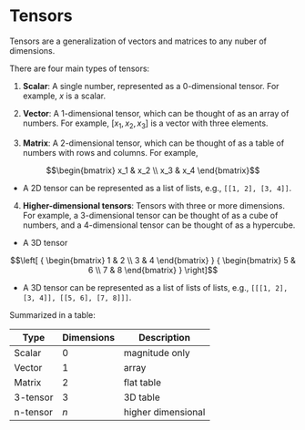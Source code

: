 # Tensors

Tensors are a generalization of vectors and matrices to any nuber of dimensions.

There are four main types of tensors:

1. **Scalar**: A single number, represented as a 0-dimensional tensor. For example, $x$ is a scalar.

2. **Vector**: A 1-dimensional tensor, which can be thought of as an array of numbers. For example, $[x_1, x_2, x_3]$ is a vector with three elements.

3. **Matrix**: A 2-dimensional tensor, which can be thought of as a table of numbers with rows and columns. For example, 

$$\begin{bmatrix} x_1 & x_2 \\ x_3 & x_4 \end{bmatrix}$$

   - A 2D tensor can be represented as a list of lists, e.g., `[[1, 2], [3, 4]]`.

4. **Higher-dimensional tensors**: Tensors with three or more dimensions. For example, a 3-dimensional tensor can be thought of as a cube of numbers, and a 4-dimensional tensor can be thought of as a hypercube.
 - A 3D tensor 

$$\left[
  {
    \begin{bmatrix}
      1 & 2 \\
      3 & 4
    \end{bmatrix}
  }
  {
    \begin{bmatrix}
      5 & 6 \\
      7 & 8
    \end{bmatrix}
  }
\right]$$

 - A 3D tensor can be represented as a list of lists of lists, e.g., `[[[1, 2], [3, 4]], [[5, 6], [7, 8]]]`.


Summarized in a table:

| Type         | Dimensions | Description        |
|--------------|------------|--------------------|
| Scalar       | 0          | magnitude only     |
| Vector       | 1          | array              |
| Matrix       | 2          | flat table         |
| 3-tensor     | 3          | 3D table           |
| n-tensor     | $n$        | higher dimensional |